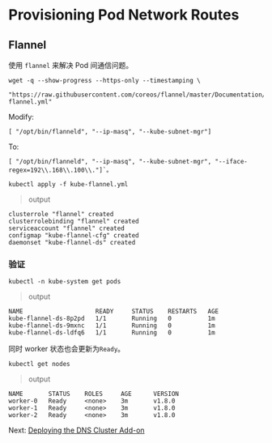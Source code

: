 # Provisioning Pod Network Routes

## Flannel

使用 `flannel` 来解决 Pod 间通信问题。

```
wget -q --show-progress --https-only --timestamping \
	"https://raw.githubusercontent.com/coreos/flannel/master/Documentation/kube-flannel.yml"
```

Modify:

```[ "/opt/bin/flanneld", "--ip-masq", "--kube-subnet-mgr"] ```

To:

```[ "/opt/bin/flanneld", "--ip-masq", "--kube-subnet-mgr", "--iface-regex=192\\.168\\.100\\."]`。```

```
kubectl apply -f kube-flannel.yml
```

> output

```
clusterrole "flannel" created
clusterrolebinding "flannel" created
serviceaccount "flannel" created
configmap "kube-flannel-cfg" created
daemonset "kube-flannel-ds" created
```

### 验证
```
kubectl -n kube-system get pods
```

> output

```
NAME                    READY     STATUS    RESTARTS   AGE
kube-flannel-ds-8p2pd   1/1       Running   0          1m
kube-flannel-ds-9mxnc   1/1       Running   0          1m
kube-flannel-ds-ldfq6   1/1       Running   0          1m
```

同时 worker 状态也会更新为`Ready`。

```
kubectl get nodes
```

> output

```
NAME       STATUS    ROLES     AGE      VERSION
worker-0   Ready     <none>    3m       v1.8.0
worker-1   Ready     <none>    3m       v1.8.0
worker-2   Ready     <none>    3m       v1.8.0
```

Next: [Deploying the DNS Cluster Add-on](12-dns-addon.md)
